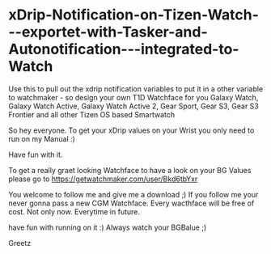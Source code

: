 # xDrip-Notification-on-Tizen-Watch---exportet-with-Tasker-and-Autonotification---integrated-to-Watch
Use this to pull out the xdrip notification variables to put it in a other variable to watchmaker - so design your own T1D Watchface for you Galaxy Watch, Galaxy Watch Active, Galaxy Watch Active 2, Gear Sport, Gear S3, Gear S3 Frontier and all other Tizen OS based Smartwatch

So hey everyone. To get your xDrip values on your Wrist you only need to run on my Manual :)

Have fun with it.

To get a really graet looking Watchface to have a look on your BG Values please go to https://getwatchmaker.com/user/Bkd6tbYxr

You welcome to follow me and give me a download ;) If you follow me your never gonna pass a new CGM Watchface. 
Every wacthface will be free of cost. Not only now. Everytime in future.

have fun with running on it :) 
Always watch your BGBalue ;) 

Greetz
